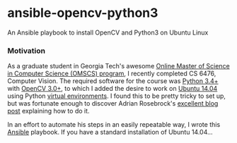 # ansible-opencv-python3
An Ansible playbook to install OpenCV and Python3 on Ubuntu Linux

### Motivation
As a graduate student in Georgia Tech's awesome [Online Master of Science in Computer Science (OMSCS) program](http://www.omscs.gatech.edu/), I recently completed CS 6476, Computer Vision.  The required software for the course was [Python 3.4+](https://www.python.org/) with [OpenCV 3.0+](http://opencv.org/), to which I added the desire to work on [Ubuntu 14.04](http://www.ubuntu.com/) using Python [virtual environments](https://virtualenv.pypa.io/en/latest/).  I found this to be pretty tricky to set up, but was fortunate enough to discover Adrian Rosebrock's [excellent blog post](http://www.pyimagesearch.com/2015/07/20/install-opencv-3-0-and-python-3-4-on-ubuntu/) explaining how to do it.

In an effort to automate his steps in an easily repeatable way, I wrote this [Ansible](https://www.ansible.com/) playbook.  If you have a standard installation of Ubuntu 14.04...
